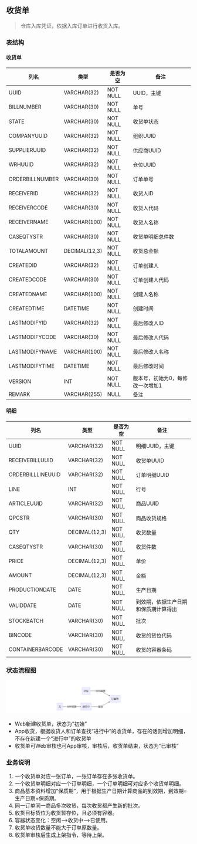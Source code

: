 ## 收货单

> 仓库入库凭证，依据入库订单进行收货入库。

### 表结构

#### 收货单


列名 | 类型 | 是否为空 | 备注
---|---|---|---
UUID| VARCHAR(32) | NOT NULL | UUID，主键
BILLNUMBER | VARCHAR(30) | NOT NULL | 单号
STATE | VARCHAR(30) | NOT NULL | 收货单状态
COMPANYUUID | VARCHAR(32) | NOT NULL | 组织UUID
SUPPLIERUUID | VARCHAR(32) | NOT NULL | 供应商UUID
WRHUUID | VARCHAR(32) | NOT NULL | 仓位UUID
ORDERBILLNUMBER | VARCHAR(30) | NOT NULL | 订单单号
RECEIVERID | VARCHAR(32) | NOT NULL | 收货人ID
RECEIVERCODE | VARCHAR(30) | NOT NULL | 收货人代码
RECEIVERNAME | VARCHAR(100) | NOT NULL | 收货人名称
CASEQTYSTR | VARCHAR(30) | NOT NULL | 收货单明细总件数
TOTALAMOUNT | DECIMAL(12,3) | NOT NULL | 收货总金额
CREATEDID | VARCHAR(32) | NOT NULL | 订单创建人
CREATEDCODE | VARCHAR(30) | NOT NULL | 订单创建人代码
CREATEDNAME | VARCHAR(100) | NOT NULL | 创建人名称
CREATEDTIME | DATETIME | NOT NULL | 创建时间
LASTMODIFYID | VARCHAR(32) | NOT NULL | 最后修改人ID
LASTMODIFYCODE | VARCHAR(30) | NOT NULL | 最后修改人代码
LASTMODIFYNAME | VARCHAR(100) | NOT NULL | 最后修改人名称
LASTMODIFYTIME | DATETIME | NOT NULL | 最后修改时间
VERSION | INT | NOT NULL | 版本号，初始为0，每修改一次增加1
REMARK | VARCHAR(255) | NULL | 备注

#### 明细

列名 | 类型 | 是否为空 | 备注
---|---|---|---
UUID | VARCHAR(32) | NOT NULL | 明细UUID，主键
RECEIVEBILLUUID | VARCHAR(32) | NOT NULL | 收货单UUID
ORDERBILLLINEUUID | VARCHAR(32) | NOT NULL | 订单明细UUID
LINE | INT | NOT NULL | 行号
ARTICLEUUID | VARCHAR(32) | NOT NULL | 商品UUID
QPCSTR | VARCHAR(30) | NOT NULL | 商品收货规格
QTY | DECIMAL(12,3) | NOT NULL | 收货数量
CASEQTYSTR | VARCHAR(30) | NOT NULL | 收货件数
PRICE | DECIMAL(12,3) | NOT NULL | 单价
AMOUNT | DECIMAL(12,3) | NOT NULL | 金额
PRODUCTIONDATE | DATE | NOT NULL | 生产日期
VALIDDATE | DATE | NOT NULL | 到效期，依据生产日期和保质期计算得出
STOCKBATCH | VARCHAR(30) | NOT NULL | 批次
BINCODE | VARCHAR(30) | NOT NULL | 收货的货位代码
CONTAINERBARCODE | VARCHAR(30) | NOT NULL | 收货的容器条码


### 状态流程图

![](../image/receive-state.png)

- Web新建收货单，状态为“初始”
- App收货，根据收货人和订单查找“进行中”的收货单，存在的话则增加明细，不存在新建一个“进行中”的收货单
- 收货单可Web审核也可App审核，审核后，收货单结束，状态为“已审核”


### 业务说明

1. 一个收货单对应一张订单，一张订单存在多张收货单。
2. 一个收货单明细对应一个订单明细，一个订单明细可对应多个收货单明细。
3. 商品基本资料增加“保质期”，用于根据生产日期计算商品的到效期，到效期=生产日期+保质期。
4. 同一订单同一商品多次收货，每次收货都产生新的批次。
5. 收货目标货位为收货暂存位，且必须有容器。
6. 容器状态变化：空闲-->收货中-->已使用。
7. 收货单收货数量不能大于订单原数量。
8. 收货单审核后生成上架指令，等待上架。
